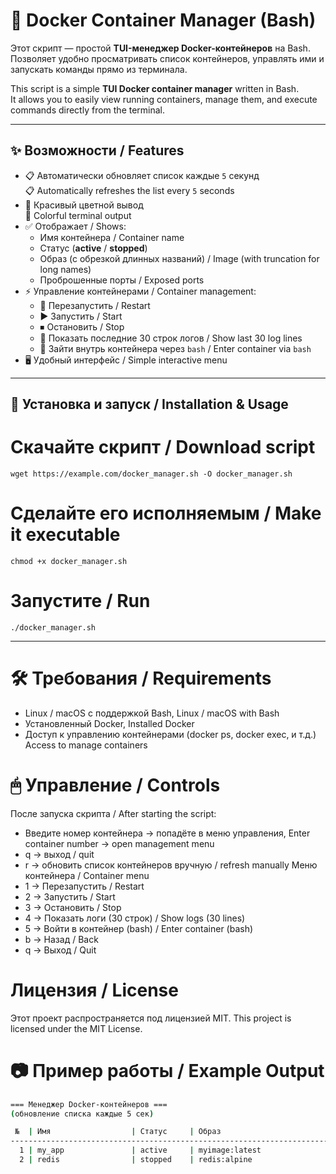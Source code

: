 # 🐳 Docker Container Manager (Bash)

Этот скрипт — простой **TUI-менеджер Docker-контейнеров** на Bash.  
Позволяет удобно просматривать список контейнеров, управлять ими и запускать команды прямо из терминала.

This script is a simple **TUI Docker container manager** written in Bash.  
It allows you to easily view running containers, manage them, and execute commands directly from the terminal.

---

## ✨ Возможности / Features
- 📋 Автоматически обновляет список каждые `5` секунд  
  📋 Automatically refreshes the list every `5` seconds
- 🎨 Красивый цветной вывод  
  🎨 Colorful terminal output
- ✅ Отображает / Shows:
  - Имя контейнера / Container name
  - Статус (**active** / **stopped**)  
  - Образ (с обрезкой длинных названий) / Image (with truncation for long names)
  - Проброшенные порты / Exposed ports
- ⚡ Управление контейнерами / Container management:
  - 🔄 Перезапустить / Restart
  - ▶️ Запустить / Start
  - ⏹ Остановить / Stop
  - 📜 Показать последние 30 строк логов / Show last 30 log lines
  - 🐚 Зайти внутрь контейнера через `bash` / Enter container via `bash`
- 🖥 Удобный интерфейс / Simple interactive menu

---

## 🚀 Установка и запуск / Installation & Usage

# Скачайте скрипт / Download script
```shell
wget https://example.com/docker_manager.sh -O docker_manager.sh
```

# Сделайте его исполняемым / Make it executable
```shell
chmod +x docker_manager.sh
```

# Запустите / Run
```shell
./docker_manager.sh
```

---

# 🛠 Требования / Requirements
  - Linux / macOS с поддержкой Bash, Linux / macOS with Bash
  - Установленный Docker, Installed Docker
  - Доступ к управлению контейнерами (docker ps, docker exec, и т.д.) Access to manage containers

# 🖱 Управление / Controls
  После запуска скрипта / After starting the script:
  - Введите номер контейнера → попадёте в меню управления, Enter container number → open management menu
  - q → выход / quit
  - r → обновить список контейнеров вручную / refresh manually
  Меню контейнера / Container menu
  - 1 → Перезапустить / Restart
  - 2 → Запустить / Start
  - 3 → Остановить / Stop
  - 4 → Показать логи (30 строк) / Show logs (30 lines)
  - 5 → Войти в контейнер (bash) / Enter container (bash)
  - b → Назад / Back
  - q → Выход / Quit

# Лицензия / License

Этот проект распространяется под лицензией MIT.
This project is licensed under the MIT License.

# 📷 Пример работы / Example Output
```bash
=== Менеджер Docker-контейнеров ===
(обновление списка каждые 5 сек)

 №  | Имя                  | Статус     | Образ                          | Порты
------------------------------------------------------------------------------------------
  1 | my_app               | active     | myimage:latest                 | 8080
  2 | redis                | stopped    | redis:alpine                   | N/A
```
